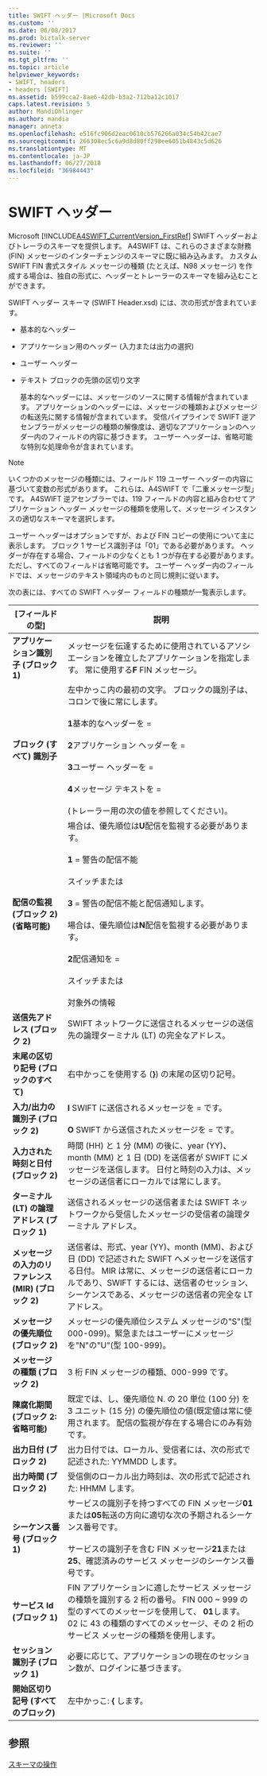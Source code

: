 ```yaml
---
title: SWIFT ヘッダー |Microsoft Docs
ms.custom: ''
ms.date: 06/08/2017
ms.prod: biztalk-server
ms.reviewer: ''
ms.suite: ''
ms.tgt_pltfrm: ''
ms.topic: article
helpviewer_keywords:
- SWIFT, headers
- headers [SWIFT]
ms.assetid: b599cca2-8ae6-42db-b3a2-712ba12c1017
caps.latest.revision: 5
author: MandiOhlinger
ms.author: mandia
manager: anneta
ms.openlocfilehash: e516fc906d2eac0610cb576266a034c54b42cae7
ms.sourcegitcommit: 266308ec5c6a9d8d80ff298ee6051b4843c5d626
ms.translationtype: MT
ms.contentlocale: ja-JP
ms.lasthandoff: 06/27/2018
ms.locfileid: "36984443"
---
```

# <a name="swift-headers"></a>SWIFT ヘッダー
Microsoft [!INCLUDE[A4SWIFT_CurrentVersion_FirstRef](../../includes/a4swift-currentversion-firstref-md.md)] SWIFT ヘッダーおよびトレーラのスキーマを提供します。 A4SWIFT は、これらのさまざまな財務 (FIN) メッセージのインターチェンジのスキーマに既に組み込みます。 カスタム SWIFT FIN 書式スタイル メッセージの種類 (たとえば、N98 メッセージ) を作成する場合は、独自の形式に、ヘッダーとトレーラーのスキーマを組み込むことができます。  
  
 SWIFT ヘッダー スキーマ (SWIFT Header.xsd) には、次の形式が含まれています。  
  
- 基本的なヘッダー  
  
- アプリケーション用のヘッダー (入力または出力の選択)  
  
- ユーザー ヘッダー  
  
- テキスト ブロックの先頭の区切り文字  
  
  基本的なヘッダーには、メッセージのソースに関する情報が含まれています。 アプリケーションのヘッダーには、メッセージの種類およびメッセージの転送先に関する情報が含まれています。 受信パイプラインで SWIFT 逆アセンブラーがメッセージの種類の解像度は、適切なアプリケーションのヘッダー内のフィールドの内容に基づきます。 ユーザー ヘッダーは、省略可能な特別な処理命令が含まれています。  
  
> [!NOTE]
>  いくつかのメッセージの種類には、フィールド 119 ユーザー ヘッダーの内容に基づいて変数の形式があります。 これらは、A4SWIFT で「二重メッセージ型」です。 A4SWIFT 逆アセンブラーでは、119 フィールドの内容と組み合わせてアプリケーション ヘッダー メッセージの種類を使用して、メッセージ インスタンスの適切なスキーマを選択します。  
  
 ユーザー ヘッダーはオプションですが、および FIN コピーの使用について主に表示します。 ブロック 1 サービス識別子は「01」である必要があります。 ヘッダーが存在する場合、フィールドの少なくとも 1 つが存在する必要があります。 ただし、すべてのフィールドは省略可能です。 ユーザー ヘッダー内のフィールドでは、メッセージのテキスト領域内のものと同じ規則に従います。  
  
 次の表には、すべての SWIFT ヘッダー フィールドの種類が一覧表示します。  
  
|[フィールドの型]|説明|  
|----------------|-----------------|  
|**アプリケーション識別子 (ブロック 1)**|メッセージを伝達するために使用されているアソシエーションを確立したアプリケーションを指定します。 常に使用する**F** FIN メッセージ。|  
|**ブロック (すべて) 識別子**|左中かっこ内の最初の文字。 ブロックの識別子は、コロンで後に常にします。<br /><br /> **1**基本的なヘッダーを =<br /><br /> **2**アプリケーション ヘッダーを =<br /><br /> **3**ユーザー ヘッダーを =<br /><br /> **4**メッセージ テキストを =<br /><br /> (トレーラー用の次の値を参照してください)。|  
|**配信の監視 (ブロック 2) (省略可能)**|場合は、優先順位は**U**配信を監視する必要があります。<br /><br /> **1** = 警告の配信不能<br /><br /> スイッチまたは<br /><br /> **3** = 警告の配信不能と配信通知します。<br /><br /> 場合は、優先順位は**N**配信を監視する必要があります。<br /><br /> **2**配信通知を =<br /><br /> スイッチまたは<br /><br /> 対象外の情報|  
|**送信先アドレス (ブロック 2)**|SWIFT ネットワークに送信されるメッセージの送信先の論理ターミナル (LT) の完全なアドレス。|  
|**末尾の区切り記号 (ブロックのすべて)**|右中かっこを使用する (**}**) の末尾の区切り記号。|  
|**入力/出力の識別子 (ブロック 2)**|**I** SWIFT に送信されるメッセージを = です。<br /><br /> **O** SWIFT から送信されたメッセージを = です。|  
|**入力された時刻と日付 (ブロック 2)**|時間 (HH) と 1 分 (MM) の後に、year (YY)、month (MM) と 1 日 (DD) を送信者が SWIFT にメッセージを送信します。 日付と時刻の入力は、メッセージの送信者にローカルでは常にします。|  
|**ターミナル (LT) の論理アドレス (ブロック 1)**|送信されるメッセージの送信者または SWIFT ネットワークから受信したメッセージの受信者の論理ターミナル アドレス。|  
|**メッセージの入力のリファレンス (MIR) (ブロック 2)**|送信者は、形式、year (YY)、month (MM)、および日 (DD) で記述された SWIFT へメッセージを送信する日付。 MIR は常に、メッセージの送信者にローカルであり、SWIFT するには、送信者のセッション、シーケンスである、メッセージの送信者の完全な LT アドレス。|  
|**メッセージの優先順位 (ブロック 2)**|メッセージの優先順位システム メッセージの"S"(型 000-099)。緊急またはユーザーにメッセージを"N"の"U"(型 100-999)。|  
|**メッセージの種類 (ブロック 2)**|3 桁 FIN メッセージの種類、000-999 です。|  
|**陳腐化期間 (ブロック 2: 省略可能)**|既定では、し、優先順位 N. の 20 単位 (100 分) を 3 ユニット (15 分) の優先順位の値(既定値は常に使用されます。 配信の監視が存在する場合にのみ有効です。|  
|**出力日付 (ブロック 2)**|出力日付では、ローカル、受信者には、次の形式で記述された: YYMMDD します。|  
|**出力時間 (ブロック 2)**|受信側のローカル出力時刻は、次の形式で記述された: HHMM します。|  
|**シーケンス番号 (ブロック 1)**|サービスの識別子を持つすべての FIN メッセージ**01**または**05**転送の方向に適切な次の予期されるシーケンス番号です。<br /><br /> サービスの識別子を含む FIN メッセージ**21**または**25**、確認済みのサービス メッセージのシーケンス番号です。|  
|**サービス Id (ブロック 1)**|FIN アプリケーションに適したサービス メッセージの種類を識別する 2 桁の番号。 FIN 000 ~ 999 の型のすべてのメッセージを使用して、 **01**します。 02 に 43 の種類のすべてのメッセージ、その 2 桁のサービス メッセージの種類を使用します。|  
|**セッション識別子 (ブロック 1)**|必要に応じて、アプリケーションの現在のセッション数が、ログインに基づきます。|  
|**開始区切り記号 (すべてのブロック)**|左中かっこ: **{** します。|  
  
## <a name="see-also"></a>参照  
 [スキーマの操作](../../adapters-and-accelerators/accelerator-swift/working-with-schemas.md)